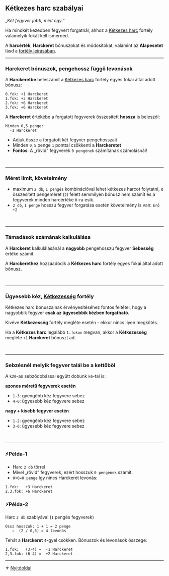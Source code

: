 ## Kétkezes harc szabályai

„_Két fegyver jobb, mint egy_.”

Ha mindkét kezedben fegyvert forgatnál, ahhoz a [Kétkezes harc](fortelyok.harci/ketkezes_harc.md) fortély valamelyik fokát kell ismerned.

A **harcérték**, **Harckeret** bónuszokat és módosítókat, valamint az **Alapesetet** lásd a [fortély leírásában](fortelyok.harci/ketkezes_harc.md).

---
### Harckeret bónuszok, pengehossz függő levonások

A **Harckeretbe** beleszámít a [Kétkezes harc](fortelyok.harci/ketkezes_harc.md) fortély egyes fokai által adott bónusz:

```
0.fok: +1 Harckeret
1.fok: +3 Harckeret
2.fok: +6 Harckeret
3.fok: +6 Harckeret
```

A **Harckeret** értékébe a forgatott fegyverek összesített **hossza** is beleszól:

```
Minden 0,5 penge:
  -1 Harckeret
```

- Adjuk össze a forgatott két fegyver pengehosszait
- Minden `0,5` penge `1` ponttal csökkenti a **Harckeretet**
- **Fontos**: A „rövid” fegyverek `0 pengének` számítanak számolásnál!

<br />

---
### Méret limit, követelmény

- maximum `2 db`, `1 pengés` kombinációval lehet kétkezes harcot folytatni, e összesített pengeméret (`2`) felett semmilyen bónusz nem számít és a fegyverek minden harcértéke `0`-ra esik.
- `2 db`, `1 penge` hosszú fegyver forgatása esetén követelmény is van: `Erő +2`

<br />

---
### Támadások számának kalkulálása

 A **Harckeret** kalkulálásánál a **nagyobb** pengehosszú fegyver **Sebesség** értéke számít.

A **Harckerethez** hozzáadódik a **Kétkezes harc** fortély egyes fokai által adott bónusz.

<br />

---
### Ügyesebb kéz, [Kétkezesség](fortelyok.harci/ketkezesseg.md) fortély 

Kétkezes harc bónuszainak érvényesítéséhez fontos feltétel, hogy a nagyobbik fegyver **csak az ügyesebbik kézben forgatható**.

Kivéve **Kétkezesség** fortély megléte esetén - ekkor nincs ilyen megkötés.

Ha a **Kétkezes harc** legalább `1.fokon` megvan, akkor a **Kétkezesség** megléte `+1` **Harckeret** bónuszt ad.

<br />

---
### Sebzésnél melyik fegyver talál be a kettőből

A `k20`-as sebződobással együtt dobunk `k6`-tal is:

**azonos méretű fegyverek esetén**
- `1-3`: gyengébb kéz fegyvere sebez
- `4-6`: ügyesebb kéz fegyvere sebez

**nagy + kisebb fegyver esetén**
- `1-2`: gyengébb kéz fegyvere sebez
- `3-6`: ügyesebb kéz fegyvere sebez

<br />

---
### ⚡Példa-1

- Harc `2 db` tőrrel
- Mivel „rövid” fegyverek, ezért hosszuk `0 pengének` számít.
- `0+0=0 penge` így nincs Harckeret levonás:


```
1.fok:   +3 Harckeret
2,3.fok: +6 Harckeret
```

### ⚡Példa-2

Harc `2 db` szablyával (`1` pengés fegyverek)

```
Össz hosszuk: 1 + 1 = 2 penge
   →  (2 / 0,5) = 4 levonás
```

Tehát a **Harckeret** `4`-gyel csökken. Bónuszok és levonások összege:

```
1.fok:   (3-4) =  -1 Harckeret
2,3.fok: (6-4) =  +2 Harckeret
```

---

⚜️ [Nyitóoldal](start.md#6-harcrendszer-%EF%B8%8F)
